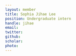 ```yaml
---
layout: member
title: Sophia Jihae Lee
position: Undergraduate intern
handle: jihae
email: 
twitter: 
github: 
scholar: 
photo: 
---
```


